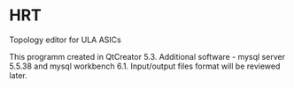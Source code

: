 HRT
===

Topology editor for ULA ASICs

This programm created in QtCreator 5.3. Additional software - mysql server 5.5.38 and mysql workbench 6.1. 
Input/output files format will be reviewed later.
